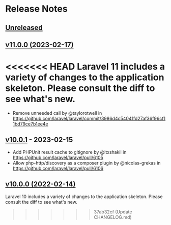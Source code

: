# Release Notes

## [Unreleased](https://github.com/laravel/laravel/compare/v11.0.0...master)

## [v11.0.0 (2023-02-17)](https://github.com/laravel/laravel/compare/v10.0.2...v11.0.0)

<<<<<<< HEAD
Laravel 11 includes a variety of changes to the application skeleton. Please consult the diff to see what's new.
=======
- Remove unneeded call by @taylorotwell in https://github.com/laravel/laravel/commit/3986d4c54041fd27af36f96cf11bd79ce7b1ee4e

## [v10.0.1](https://github.com/laravel/laravel/compare/v10.0.0...v10.0.1) - 2023-02-15

- Add PHPUnit result cache to gitignore by @itxshakil in https://github.com/laravel/laravel/pull/6105
- Allow php-http/discovery as a composer plugin by @nicolas-grekas in https://github.com/laravel/laravel/pull/6106

## [v10.0.0 (2022-02-14)](https://github.com/laravel/laravel/compare/v9.5.2...v10.0.0)

Laravel 10 includes a variety of changes to the application skeleton. Please consult the diff to see what's new.
>>>>>>> 37ab32cf (Update CHANGELOG.md)
